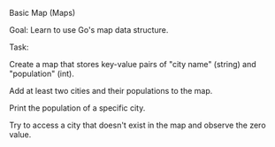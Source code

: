 Basic Map (Maps)

Goal: Learn to use Go's map data structure.

Task:

Create a map that stores key-value pairs of "city name" (string) and "population" (int).

Add at least two cities and their populations to the map.

Print the population of a specific city.

Try to access a city that doesn't exist in the map and observe the zero value.
